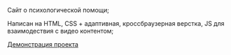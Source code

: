 Сайт о психологической помощи;

Написан на HTML, CSS + адаптивная, кроссбраузерная верстка, JS для взаимодествия с видео контентом;

[Демонстрация проекта](https://daryazherya.github.io/alivio-project/)
